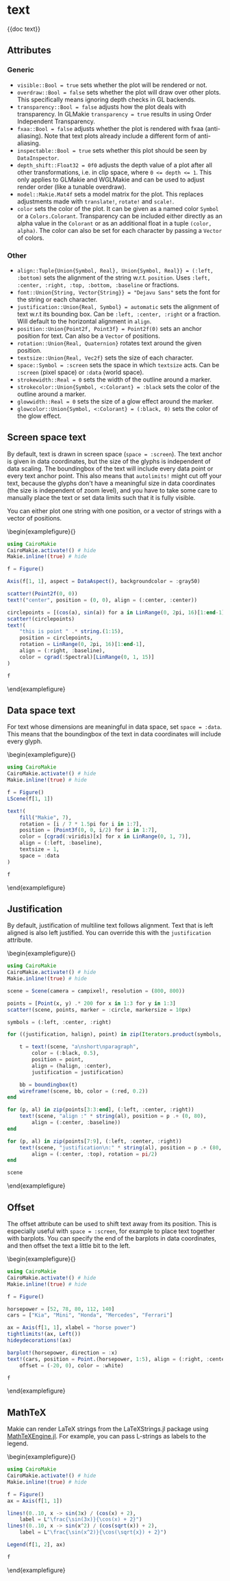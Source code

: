 # text

{{doc text}}

## Attributes

### Generic

- `visible::Bool = true` sets whether the plot will be rendered or not.
- `overdraw::Bool = false` sets whether the plot will draw over other plots. This specifically means ignoring depth checks in GL backends.
- `transparency::Bool = false` adjusts how the plot deals with transparency. In GLMakie `transparency = true` results in using Order Independent Transparency.
- `fxaa::Bool = false` adjusts whether the plot is rendered with fxaa (anti-aliasing). Note that text plots already include a different form of anti-aliasing.
- `inspectable::Bool = true` sets whether this plot should be seen by `DataInspector`.
- `depth_shift::Float32 = 0f0` adjusts the depth value of a plot after all other transformations, i.e. in clip space, where `0 <= depth <= 1`. This only applies to GLMakie and WGLMakie and can be used to adjust render order (like a tunable overdraw). 
- `model::Makie.Mat4f` sets a model matrix for the plot. This replaces adjustments made with `translate!`, `rotate!` and `scale!`.
- `color` sets the color of the plot. It can be given as a named color `Symbol` or a `Colors.Colorant`. Transparency can be included either directly as an alpha value in the `Colorant` or as an additional float in a tuple `(color, alpha)`. The color can also be set for each character by passing a `Vector` of colors. 

### Other

- `align::Tuple{Union{Symbol, Real}, Union{Symbol, Real}} = (:left, :bottom)` sets the alignment of the string w.r.t. `position`. Uses `:left, :center, :right, :top, :bottom, :baseline` or fractions.
- `font::Union{String, Vector{String}} = "Dejavu Sans"` sets the font for the string or each character.
- `justification::Union{Real, Symbol} = automatic` sets the alignment of text w.r.t its bounding box. Can be `:left, :center, :right` or a fraction. Will default to the horizontal alignment in `align`.
- `position::Union{Point2f, Point3f} = Point2f(0)` sets an anchor position for text. Can also be a `Vector` of positions.
- `rotation::Union{Real, Quaternion}` rotates text around the given position.
- `textsize::Union{Real, Vec2f}` sets the size of each character.
- `space::Symbol = :screen` sets the space in which `textsize` acts. Can be `:screen` (pixel space) or `:data` (world space).
- `strokewidth::Real = 0` sets the width of the outline around a marker.
- `strokecolor::Union{Symbol, <:Colorant} = :black` sets the color of the outline around a marker.
- `glowwidth::Real = 0` sets the size of a glow effect around the marker.
- `glowcolor::Union{Symbol, <:Colorant} = (:black, 0)` sets the color of the glow effect.


## Screen space text

By default, text is drawn in screen space (`space = :screen`).
The text anchor is given in data coordinates, but the size of the glyphs is independent of data scaling.
The boundingbox of the text will include every data point or every text anchor point.
This also means that `autolimits!` might cut off your text, because the glyphs don't have a meaningful size in data coordinates (the size is independent of zoom level), and you have to take some care to manually place the text or set data limits such that it is fully visible.

You can either plot one string with one position, or a vector of strings with a vector of positions.

\begin{examplefigure}{}
```julia
using CairoMakie
CairoMakie.activate!() # hide
Makie.inline!(true) # hide

f = Figure()

Axis(f[1, 1], aspect = DataAspect(), backgroundcolor = :gray50)

scatter!(Point2f(0, 0))
text!("center", position = (0, 0), align = (:center, :center))

circlepoints = [(cos(a), sin(a)) for a in LinRange(0, 2pi, 16)[1:end-1]]
scatter!(circlepoints)
text!(
    "this is point " .* string.(1:15),
    position = circlepoints,
    rotation = LinRange(0, 2pi, 16)[1:end-1],
    align = (:right, :baseline),
    color = cgrad(:Spectral)[LinRange(0, 1, 15)]
)

f
```
\end{examplefigure}

## Data space text

For text whose dimensions are meaningful in data space, set `space = :data`.
This means that the boundingbox of the text in data coordinates will include every glyph.

\begin{examplefigure}{}
```julia
using CairoMakie
CairoMakie.activate!() # hide
Makie.inline!(true) # hide

f = Figure()
LScene(f[1, 1])

text!(
    fill("Makie", 7),
    rotation = [i / 7 * 1.5pi for i in 1:7],
    position = [Point3f(0, 0, i/2) for i in 1:7],
    color = [cgrad(:viridis)[x] for x in LinRange(0, 1, 7)],
    align = (:left, :baseline),
    textsize = 1,
    space = :data
)

f
```
\end{examplefigure}

## Justification

By default, justification of multiline text follows alignment.
Text that is left aligned is also left justified.
You can override this with the `justification` attribute.

\begin{examplefigure}{}
```julia
using CairoMakie
CairoMakie.activate!() # hide
Makie.inline!(true) # hide

scene = Scene(camera = campixel!, resolution = (800, 800))

points = [Point(x, y) .* 200 for x in 1:3 for y in 1:3]
scatter!(scene, points, marker = :circle, markersize = 10px)

symbols = (:left, :center, :right)

for ((justification, halign), point) in zip(Iterators.product(symbols, symbols), points)

    t = text!(scene, "a\nshort\nparagraph",
        color = (:black, 0.5),
        position = point,
        align = (halign, :center),
        justification = justification)

    bb = boundingbox(t)
    wireframe!(scene, bb, color = (:red, 0.2))
end

for (p, al) in zip(points[3:3:end], (:left, :center, :right))
    text!(scene, "align :" * string(al), position = p .+ (0, 80),
        align = (:center, :baseline))
end

for (p, al) in zip(points[7:9], (:left, :center, :right))
    text!(scene, "justification\n:" * string(al), position = p .+ (80, 0),
        align = (:center, :top), rotation = pi/2)
end

scene
```
\end{examplefigure}

## Offset

The offset attribute can be used to shift text away from its position.
This is especially useful with `space = :screen`, for example to place text together with barplots.
You can specify the end of the barplots in data coordinates, and then offset the text a little bit to the left.

\begin{examplefigure}{}
```julia
using CairoMakie
CairoMakie.activate!() # hide
Makie.inline!(true) # hide

f = Figure()

horsepower = [52, 78, 80, 112, 140]
cars = ["Kia", "Mini", "Honda", "Mercedes", "Ferrari"]

ax = Axis(f[1, 1], xlabel = "horse power")
tightlimits!(ax, Left())
hideydecorations!(ax)

barplot!(horsepower, direction = :x)
text!(cars, position = Point.(horsepower, 1:5), align = (:right, :center),
    offset = (-20, 0), color = :white)

f
```
\end{examplefigure}

## MathTeX

Makie can render LaTeX strings from the LaTeXStrings.jl package using [MathTeXEngine.jl](https://github.com/Kolaru/MathTeXEngine.jl/).
For example, you can pass L-strings as labels to the legend.

\begin{examplefigure}{}
```julia
using CairoMakie
CairoMakie.activate!() # hide
Makie.inline!(true) # hide

f = Figure()
ax = Axis(f[1, 1])

lines!(0..10, x -> sin(3x) / (cos(x) + 2),
    label = L"\frac{\sin(3x)}{\cos(x) + 2}")
lines!(0..10, x -> sin(x^2) / (cos(sqrt(x)) + 2),
    label = L"\frac{\sin(x^2)}{\cos(\sqrt{x}) + 2}")

Legend(f[1, 2], ax)

f
```
\end{examplefigure}
